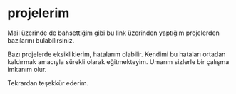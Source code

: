 # projelerim

Mail üzerinde de bahsettiğim gibi bu link üzerinden yaptığım projelerden bazılarını bulabilirsiniz.

Bazı projelerde eksikliklerim, hatalarım olabilir. Kendimi bu hataları ortadan kaldırmak amacıyla sürekli olarak eğitmekteyim.
Umarım sizlerle bir çalışma imkanım olur.

Tekrardan teşekkür ederim.
